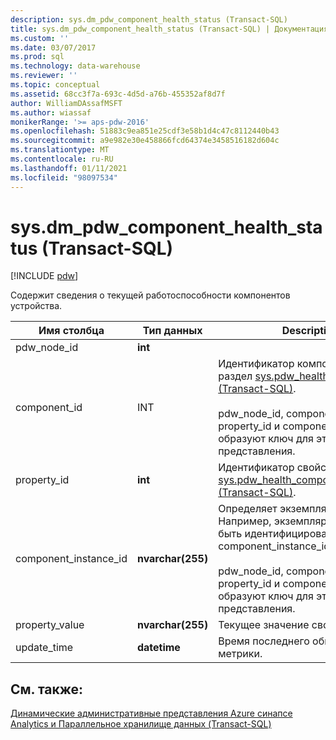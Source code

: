 ```yaml
---
description: sys.dm_pdw_component_health_status (Transact-SQL)
title: sys.dm_pdw_component_health_status (Transact-SQL) | Документация Майкрософт
ms.custom: ''
ms.date: 03/07/2017
ms.prod: sql
ms.technology: data-warehouse
ms.reviewer: ''
ms.topic: conceptual
ms.assetid: 68cc3f7a-693c-4d5d-a76b-455352af8d7f
author: WilliamDAssafMSFT
ms.author: wiassaf
monikerRange: '>= aps-pdw-2016'
ms.openlocfilehash: 51883c9ea851e25cdf3e58b1d4c47c8112440b43
ms.sourcegitcommit: a9e982e30e458866fcd64374e3458516182d604c
ms.translationtype: MT
ms.contentlocale: ru-RU
ms.lasthandoff: 01/11/2021
ms.locfileid: "98097534"
---
```

# <a name="sysdm_pdw_component_health_status-transact-sql"></a>sys.dm_pdw_component_health_status (Transact-SQL)
[!INCLUDE [pdw](../../includes/applies-to-version/pdw.md)]

  Содержит сведения о текущей работоспособности компонентов устройства.  
  
|Имя столбца|Тип данных|Description|Диапазон|  
|-----------------|---------------|-----------------|-----------|  
|pdw_node_id|**int**||Не NULL|  
|component_id|INT|Идентификатор компонента. См. раздел [sys.pdw_health_components &#40;Transact-SQL&#41;](../../relational-databases/system-catalog-views/sys-pdw-health-components-transact-sql.md).<br /><br /> pdw_node_id, component_id, property_id и component_instance_id образуют ключ для этого представления.|Не NULL|  
|property_id|**int**|Идентификатор свойства. См. раздел [sys.pdw_health_component_properties &#40;Transact-SQL&#41;](../../relational-databases/system-catalog-views/sys-pdw-health-component-properties-transact-sql.md).|NOT NULL|  
|component_instance_id|**nvarchar(255)**|Определяет экземпляр компонента. Например, экземпляр ЦП может быть идентифицирован с помощью component_instance_id = ' CPU1 '.<br /><br /> pdw_node_id, component_id, property_id и component_instance_id образуют ключ для этого представления.|NOT NULL|  
|property_value|**nvarchar(255)**|Текущее значение свойства.|NULL|  
|update_time|**datetime**|Время последнего обновления метрики.|NOT NULL|  
  
## <a name="see-also"></a>См. также:  
 [Динамические административные представления Azure синапсе Analytics и Параллельное хранилище данных &#40;Transact-SQL&#41;](../../relational-databases/system-dynamic-management-views/sql-and-parallel-data-warehouse-dynamic-management-views.md)  
  
  
